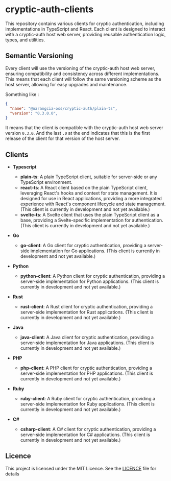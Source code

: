 # cryptic-auth-clients

This repository contains various clients for cryptic authentication, including implementations in TypeScript and React. Each client is designed to interact with a cryptic-auth host web server, providing reusable authentication logic, types, and utilities.

## Semantic Versioning

Every client will use the versioning of the cryptic-auth host web server, ensuring compatibility and consistency across different implementations. This means that each client will follow the same versioning scheme as the host server, allowing for easy upgrades and maintenance.

Something like :

```json
{
  "name": "@narangcia-oss/cryptic-auth/plain-ts",
  "version": "0.3.0.0",
}
```

It means that the client is compatible with the cryptic-auth host web server version `0.3.0`. And the last `.0` at the end indicates that this is the first release of the client for that version of the host server.

## Clients

- **Typescript**
  - **plain-ts**: A plain TypeScript client, suitable for server-side or any TypeScript environment.
  - **react-ts**: A React client based on the plain TypeScript client, leveraging React's hooks and context for state management. It is designed for use in React applications, providing a more integrated experience with React's component lifecycle and state management. (This client is currently in development and not yet available.)
  - **svelte-ts**: A Svelte client that uses the plain TypeScript client as a base, providing a Svelte-specific implementation for authentication. (This client is currently in development and not yet available.)

- **Go**
  - **go-client**: A Go client for cryptic authentication, providing a server-side implementation for Go applications. (This client is currently in development and not yet available.)

- **Python**
  - **python-client**: A Python client for cryptic authentication, providing a server-side implementation for Python applications. (This client is currently in development and not yet available.)

- **Rust**
  - **rust-client**: A Rust client for cryptic authentication, providing a server-side implementation for Rust applications. (This client is currently in development and not yet available.)

- **Java**
  - **java-client**: A Java client for cryptic authentication, providing a server-side implementation for Java applications. (This client is currently in development and not yet available.)

- **PHP**
  - **php-client**: A PHP client for cryptic authentication, providing a server-side implementation for PHP applications. (This client is currently in development and not yet available.)

- **Ruby**
  - **ruby-client**: A Ruby client for cryptic authentication, providing a server-side implementation for Ruby applications. (This client is currently in development and not yet available.)

- **C#**
  - **csharp-client**: A C# client for cryptic authentication, providing a server-side implementation for C# applications. (This client is currently in development and not yet available.)

## Licence

This project is licensed under the MIT Licence. See the [LICENCE](LICENCE) file for details
